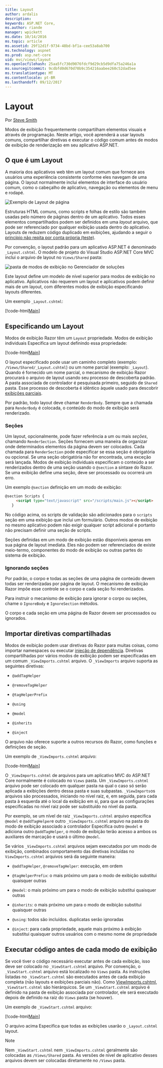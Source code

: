 ```yaml
---
title: Layout
author: ardalis
description: 
keywords: ASP.NET Core,
ms.author: riande
manager: wpickett
ms.date: 10/14/2016
ms.topic: article
ms.assetid: 29f12d1f-9734-48bd-bf1a-cee53a8ab700
ms.technology: aspnet
ms.prod: asp.net-core
uid: mvc/views/layout
ms.openlocfilehash: 25aa5fc730d9076fdcf9d29cb5d9dfa75a246a1a
ms.sourcegitcommit: 9cdbfd0d670d70b9c354216aabee260c52dad5ee
ms.translationtype: MT
ms.contentlocale: pt-BR
ms.lasthandoff: 09/12/2017
---
```

# <a name="layout"></a>Layout

Por [Steve Smith](https://ardalis.com/)

Modos de exibição frequentemente compartilham elementos visuais e através de programação. Neste artigo, você aprenderá a usar layouts comuns, compartilhar diretivas e executar o código comum antes de modos de exibição de renderização em seu aplicativo ASP.NET.

## <a name="what-is-a-layout"></a>O que é um Layout

A maioria dos aplicativos web têm um layout comum que fornece aos usuários uma experiência consistente conforme eles navegam de uma página. O layout normalmente inclui elementos de interface do usuário comum, como o cabeçalho de aplicativo, navegação ou elementos de menu e rodapé.

![Exemplo de Layout de página](layout/_static/page-layout.png)

Estruturas HTML comuns, como scripts e folhas de estilo são também usadas pelo número de páginas dentro de um aplicativo. Todos esses elementos compartilhados podem ser definidos em uma *layout* arquivo, que pode ser referenciado por qualquer exibição usada dentro do aplicativo. Layouts de reduzem código duplicado em exibições, ajudando a seguir o [princípio não repita por conta própria (teste)](http://deviq.com/don-t-repeat-yourself/).

Por convenção, o layout padrão para um aplicativo ASP.NET é denominado `_Layout.cshtml`. O modelo de projeto do Visual Studio ASP.NET Core MVC inclui o arquivo de layout no `Views/Shared` pasta:

![pasta de modos de exibição no Gerenciador de soluções](layout/_static/web-project-views.png)

Este layout define um modelo de nível superior para modos de exibição no aplicativo. Aplicativos não requerem um layout e aplicativos podem definir mais de um layout, com diferentes modos de exibição especificando layouts diferentes.

Um exemplo `_Layout.cshtml`:

[!code-html[Main](../../common/samples/WebApplication1/Views/Shared/_Layout.cshtml?highlight=42,66)]

## <a name="specifying-a-layout"></a>Especificando um Layout

Modos de exibição Razor têm um `Layout` propriedade. Modos de exibição individuais Especifica um layout definindo essa propriedade:

[!code-html[Main](../../common/samples/WebApplication1/Views/_ViewStart.cshtml?highlight=2)]

O layout especificado pode usar um caminho completo (exemplo: `/Views/Shared/_Layout.cshtml`) ou um nome parcial (exemplo: `_Layout`). Quando é fornecido um nome parcial, o mecanismo de exibição Razor procurará o arquivo de layout usando seu processo de descoberta padrão. A pasta associada de controlador é pesquisada primeiro, seguido de `Shared` pasta. Esse processo de descoberta é idêntico àquele usado para descobrir [exibições parciais](partial.md).

Por padrão, todo layout deve chamar `RenderBody`. Sempre que a chamada para `RenderBody` é colocada, o conteúdo do modo de exibição será renderizado.

<a name=layout-sections-label></a>

### <a name="sections"></a>Seções

Um layout, opcionalmente, pode fazer referência a um ou mais *seções*, chamando `RenderSection`. Seções fornecem uma maneira de organizar onde determinados elementos da página devem ser colocados. Cada chamada para `RenderSection` pode especificar se essa seção é obrigatória ou opcional. Se uma seção obrigatória não for encontrada, uma exceção será lançada. Modos de exibição individuais especificam o conteúdo a ser renderizados dentro de uma seção usando o `@section` a sintaxe do Razor. Se uma exibição define uma seção, deve ser processado ou ocorrerá um erro.

Um exemplo `@section` definição em um modo de exibição:

```html
@section Scripts {
     <script type="text/javascript" src="/scripts/main.js"></script>
   }
   ```

No código acima, os scripts de validação são adicionados para o `scripts` seção em uma exibição que inclui um formulário. Outros modos de exibição no mesmo aplicativo podem não exigir qualquer script adicional e portanto não precisam definir uma seção de scripts.

Seções definidas em um modo de exibição estão disponíveis apenas em sua página de layout imediata. Eles não podem ser referenciados de existe meio-termo, componentes do modo de exibição ou outras partes do sistema de exibição.

### <a name="ignoring-sections"></a>Ignorando seções

Por padrão, o corpo e todas as seções de uma página de conteúdo devem todas ser renderizadas por página de layout. O mecanismo de exibição Razor impõe esse controle se o corpo e cada seção foi renderizados.

Para instruir o mecanismo de exibição para ignorar o corpo ou seções, chame o `IgnoreBody` e `IgnoreSection` métodos.

O corpo e cada seção em uma página de Razor devem ser processados ou ignorados.

<a name=viewimports></a>

## <a name="importing-shared-directives"></a>Importar diretivas compartilhadas

Modos de exibição podem usar diretivas do Razor para muitas coisas, como importar namespaces ou executar [injeção de dependência](dependency-injection.md). Diretivas compartilhadas por vários modos de exibição podem ser especificadas em um comum `_ViewImports.cshtml` arquivo. O `_ViewImports` arquivo suporta as seguintes diretivas:

* `@addTagHelper`

* `@removeTagHelper`

* `@tagHelperPrefix`

* `@using`

* `@model`

* `@inherits`

* `@inject`

O arquivo não oferece suporte a outros recursos do Razor, como funções e definições de seção.

Um exemplo de `_ViewImports.cshtml` arquivo:

[!code-html[Main](../../common/samples/WebApplication1/Views/_ViewImports.cshtml)]

O `_ViewImports.cshtml` de arquivos para um aplicativo MVC do ASP.NET Core normalmente é colocado no `Views` pasta. Um `_ViewImports.cshtml` arquivo pode ser colocado em qualquer pasta na qual o caso só serão aplicada a exibições dentro dessa pasta e suas subpastas. `_ViewImports`os arquivos são processados, iniciando no nível raiz, e, em seguida, para cada pasta à esquerda até o local da exibição em si, para que as configurações especificadas no nível raiz pode ser substituído no nível da pasta.

Por exemplo, se um nível de raiz `_ViewImports.cshtml` arquivo especifica `@model` e `@addTagHelper`e outro `_ViewImports.cshtml` arquivo na pasta do modo de exibição associado a controlador Especifica outro `@model` e adiciona outro `@addTagHelper`, o modo de exibição terão acesso a ambos os auxiliares de marcação e usará o último `@model`.

Se vários `_ViewImports.cshtml` arquivos sejam executados por um modo de exibição, combinados comportamento das diretivas incluídas no `ViewImports.cshtml` arquivos será da seguinte maneira:

* `@addTagHelper`, `@removeTagHelper`: execução, em ordem

* `@tagHelperPrefix`: o mais próximo um para o modo de exibição substitui quaisquer outras

* `@model`: o mais próximo um para o modo de exibição substitui quaisquer outras

* `@inherits`: o mais próximo um para o modo de exibição substitui quaisquer outras

* `@using`: todos são incluídos. duplicatas serão ignoradas

* `@inject`: para cada propriedade, aquele mais próximo à exibição substitui quaisquer outros usuários com o mesmo nome de propriedade

<a name=viewstart></a>

## <a name="running-code-before-each-view"></a>Executar código antes de cada modo de exibição

Se você tiver o código necessário executar antes de cada exibição, isso deve ser colocado no `_ViewStart.cshtml` arquivo. Por convenção, o `_ViewStart.cshtml` arquivo está localizado no `Views` pasta. As instruções listadas no `_ViewStart.cshtml` são executados antes de cada exibição completa (não layouts e exibições parciais não). Como [ViewImports.cshtml](xref:mvc/views/layout#viewimports), `_ViewStart.cshtml` são hierárquicos. Se um `_ViewStart.cshtml` arquivo é definido na pasta de exibição associada por controlador, ele será executado depois de definido na raiz do `Views` pasta (se houver).

Um exemplo de `_ViewStart.cshtml` arquivo:

[!code-html[Main](../../common/samples/WebApplication1/Views/_ViewStart.cshtml)]

O arquivo acima Especifica que todas as exibições usarão o `_Layout.cshtml` layout.

> [!NOTE]
> Nem `_ViewStart.cshtml` nem `_ViewImports.cshtml` geralmente são colocadas as `/Views/Shared` pasta. As versões de nível de aplicativo desses arquivos devem ser colocadas diretamente no `/Views` pasta.
